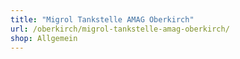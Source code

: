 ```yaml
---
title: "Migrol Tankstelle AMAG Oberkirch"
url: /oberkirch/migrol-tankstelle-amag-oberkirch/
shop: Allgemein
---
```

